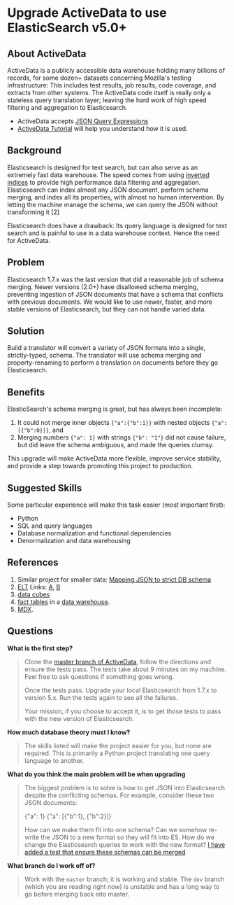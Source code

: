 
# Upgrade ActiveData to use ElasticSearch v5.0+

## About ActiveData

ActiveData is a publicly accessible data warehouse holding many billions of records, for some dozen+ datasets concerning Mozilla's testing infrastructure: This includes test results, job results, code coverage, and extracts from other systems. The ActiveData code itself is really only a stateless query translation layer; leaving the hard work of high speed filtering and aggregation to Elasticsearch.

* ActiveData accepts [JSON Query Expressions](https://github.com/klahnakoski/ActiveData/blob/dev/docs/jx.md)
* [ActiveData Tutorial](https://github.com/klahnakoski/ActiveData/blob/dev/docs/GettingStarted.md) will help you understand how it is used.


## Background

Elasticsearch is designed for text search, but can also serve as an extremely fast data warehouse. The speed comes from using [inverted indices](https://www.elastic.co/guide/en/elasticsearch/guide/current/inverted-index.html) to provide high performance data filtering and aggregation. Elasticsearch can index almost any JSON document, perform schema merging, and index all its properties, with almost no human intervention. By letting the machine manage the schema, we can query the JSON without transforming it [2]

Elasticsearch does have a drawback: Its query language is designed for text search and is painful to use in a data warehouse context. Hence the need for ActiveData.

## Problem

Elasticsearch 1.7.x was the last version that did a reasonable job of schema merging. Newer versions (2.0+) have disallowed schema merging, preventing ingestion of JSON documents that have a schema that conflicts with previous documents. We would like to use newer, faster, and more stable versions of Elasticsearch, but they can not handle varied data.

## Solution

Build a translator will convert a variety of JSON formats into a single, strictly-typed, schema. The translator will use schema merging and property-renaming to perform a translation on documents before they go Elasticsearch.  

## Benefits

ElasticSearch's schema merging is great, but has always been incomplete:
 
1. It could not merge inner objects `{"a":{"b":1}}` with nested objects `{"a":[{"b":0}]}`, and 
2. Merging numbers `{"a": 1}` with strings `{"b": "1"}` did not cause failure, but did leave the schema ambiguous, and made the queries clumsy.

This upgrade will make ActiveData more flexible, improve service stability, and provide a step towards promoting this project to production.

## Suggested Skills

Some particular experience will make this task easier (most important first):

* Python 
* SQL and query languages
* Database normalization and functional dependencies 
* Denormalization and data warehousing


## References

1. Similar project for smaller data: [Mapping JSON to strict DB schema](https://github.com/klahnakoski/JSONQueryExpressionTests/blob/master/docs/GSOC%20Proposal.md)
2. [ELT](https://en.wikipedia.org/wiki/Extract,_transform,_load) Links: [A](http://hexanika.com/why-shift-from-etl-to-elt/), [B](https://www.ironsidegroup.com/2015/03/01/etl-vs-elt-whats-the-big-difference/)
3. [data cubes](https://en.wikipedia.org/wiki/OLAP_cube) 
4. [fact tables](https://en.wikipedia.org/wiki/Fact_table) in a [data warehouse](https://en.wikipedia.org/wiki/Data_warehouse). 
5. [MDX](https://en.wikipedia.org/wiki/MultiDimensional_eXpressions). 

## Questions

**What is the first step?**

>Clone the [master branch of ActiveData](https://github.com/klahnakoski/ActiveData/tree/master), follow the directions and ensure the tests pass. The tests take about 9 minutes on my machine. Feel free to ask questions if something goes wrong.
>
>Once the tests pass. Upgrade your local Elasticsearch from 1.7.x to version 5.x.  Run the tests again to see all the failures. 
>
> Your mission, if you choose to accept it, is to get those tests to pass with the new version of Elasticsearch.

**How much database theory must I know?**

> The skills listed will make the project easier for you, but none are required. This is primarily a Python project translating one query language to another.

**What do you think the main problem will be when upgrading**

>The biggest problem is to solve is how to get JSON into Elasticsearch despite the conflicting schemas. For example, consider these two JSON documents:
>
>    {"a": 1}
>    {"a": [{"b":1}, {"b":2}]}
>
> How can we make them fit into one schema? Can we somehow re-write the JSON to a new format so they will fit into ES.  How do we change the Elasticsearch queries to work with the new format? [I have added a test that ensure these schemas can be merged](https://github.com/klahnakoski/ActiveData/blob/dev/tests/test_jx/test_schema_merging.py#L22)

**What branch do I work off of?**

>  Work with the `master` branch; it is working and stable.  The `dev` branch (which you are reading right now) is unstable and has a long way to go before merging back into master. 